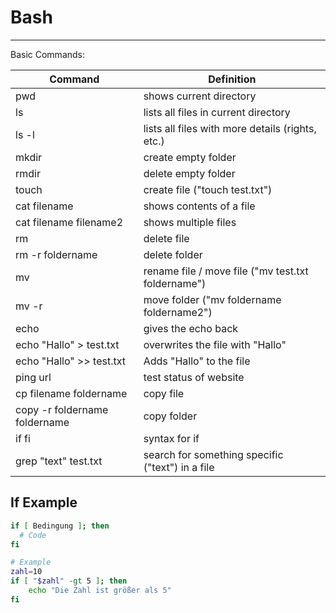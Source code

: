 # Bash
-----------------------------
Basic Commands:

| Command             | Definition                     |
|---------------------|--------------------------------|
| pwd                 | shows current directory        |
| ls                  | lists all files in current directory |
| ls -l               | lists all files with more details (rights, etc.) |
| mkdir               | create empty folder            |
| rmdir               | delete empty folder            |
| touch               | create file ("touch test.txt") |
| cat filename        | shows contents of a file       |
| cat filename filename2 | shows multiple files           |
| rm                  | delete file                    |
| rm -r foldername    | delete folder                  |
| mv                  | rename file / move file ("mv test.txt foldername") |
| mv -r               | move folder ("mv foldername foldername2") |
| echo                | gives the echo back            |
| echo "Hallo" > test.txt | overwrites the file with "Hallo" |
| echo "Hallo" >> test.txt | Adds "Hallo" to the file       |
| ping url            | test status of website         |
| cp filename foldername | copy file                      |
| copy -r foldername foldername | copy folder                    |
| if fi               | syntax for if                  |
| grep "text" test.txt | search for something specific ("text") in a file|


## If Example
```bash
if [ Bedingung ]; then
  # Code 
fi

# Example
zahl=10
if [ "$zahl" -gt 5 ]; then
    echo "Die Zahl ist größer als 5"
fi
```